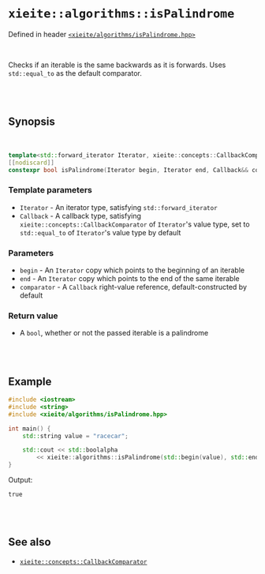 # `xieite::algorithms::isPalindrome`
Defined in header [`<xieite/algorithms/isPalindrome.hpp>`](https://github.com/Eczbek/xieite/tree/main/include/xieite/algorithms/isPalindrome.hpp)

<br/>

Checks if an iterable is the same backwards as it is forwards. Uses `std::equal_to` as the default comparator.

<br/><br/>

## Synopsis

<br/>

```cpp
template<std::forward_iterator Iterator, xieite::concepts::CallbackComparator<typename std::iterator_traits<Iterator>::value_type> Callback = std::equal_to<typename std::iterator_traits<Iterator>::value_type>>
[[nodiscard]]
constexpr bool isPalindrome(Iterator begin, Iterator end, Callback&& comparator = Callback()) noexcept;
```
### Template parameters
- `Iterator` - An iterator type, satisfying `std::forward_iterator`
- `Callback` - A callback type, satisfying `xieite::concepts::CallbackComparator` of `Iterator`'s value type, set to `std::equal_to` of `Iterator`'s value type by default
### Parameters
- `begin` - An `Iterator` copy which points to the beginning of an iterable
- `end` - An `Iterator` copy which points to the end of the same iterable
- `comparator` - A `Callback` right-value reference, default-constructed by default
### Return value
- A `bool`, whether or not the passed iterable is a palindrome

<br/><br/>

## Example
```cpp
#include <iostream>
#include <string>
#include <xieite/algorithms/isPalindrome.hpp>

int main() {
	std::string value = "racecar";

	std::cout << std::boolalpha
		<< xieite::algorithms::isPalindrome(std::begin(value), std::end(value)) << '\n';
}
```
Output:
```
true
```

<br/><br/>

## See also
- [`xieite::concepts::CallbackComparator`](https://github.com/Eczbek/xieite/tree/main/docs/concepts/CallbackComparator.md)
